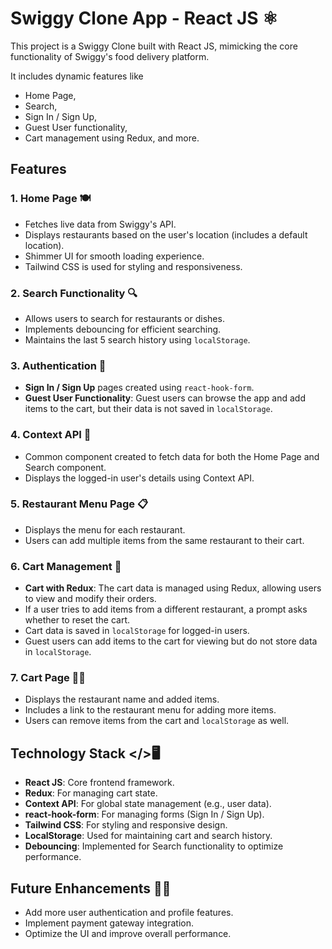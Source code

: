 # Swiggy Clone App - React JS ⚛️

This project is a Swiggy Clone built with React JS, mimicking the core functionality of Swiggy's food delivery platform.

It includes dynamic features like

- Home Page,
- Search,
- Sign In / Sign Up,
- Guest User functionality,
- Cart management using Redux, and more.

## Features

### 1. Home Page 🍽️

- Fetches live data from Swiggy's API.
- Displays restaurants based on the user's location (includes a default location).
- Shimmer UI for smooth loading experience.
- Tailwind CSS is used for styling and responsiveness.

### 2. Search Functionality 🔍

- Allows users to search for restaurants or dishes.
- Implements debouncing for efficient searching.
- Maintains the last 5 search history using `localStorage`.

### 3. Authentication 🔐

- **Sign In / Sign Up** pages created using `react-hook-form`.
- **Guest User Functionality**: Guest users can browse the app and add items to the cart, but their data is not saved in `localStorage`.

### 4. Context API 📌

- Common component created to fetch data for both the Home Page and Search component.
- Displays the logged-in user's details using Context API.

### 5. Restaurant Menu Page 📋

- Displays the menu for each restaurant.
- Users can add multiple items from the same restaurant to their cart.

### 6. Cart Management 🛒

- **Cart with Redux**: The cart data is managed using Redux, allowing users to view and modify their orders.
- If a user tries to add items from a different restaurant, a prompt asks whether to reset the cart.
- Cart data is saved in `localStorage` for logged-in users.
- Guest users can add items to the cart for viewing but do not store data in `localStorage`.

### 7. Cart Page 📝💵

- Displays the restaurant name and added items.
- Includes a link to the restaurant menu for adding more items.
- Users can remove items from the cart and `localStorage` as well.

## Technology Stack </>🖥️

- **React JS**: Core frontend framework.
- **Redux**: For managing cart state.
- **Context API**: For global state management (e.g., user data).
- **react-hook-form**: For managing forms (Sign In / Sign Up).
- **Tailwind CSS**: For styling and responsive design.
- **LocalStorage**: Used for maintaining cart and search history.
- **Debouncing**: Implemented for Search functionality to optimize performance.

## Future Enhancements 🚀🎯

- Add more user authentication and profile features.
- Implement payment gateway integration.
- Optimize the UI and improve overall performance.
